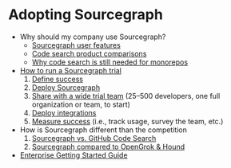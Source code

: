 # Adopting Sourcegraph

- Why should my company use Sourcegraph?
  - [Sourcegraph user features](../getting-started/index.md)
  - [Code search product comparisons](https://about.sourcegraph.com/workflow#other-tools)
  - [Why code search is still needed for monorepos](code_search_in_monorepos.md)
- [How to run a Sourcegraph trial](trial/index.md)
  1. [Define success](trial/index.md#1-define-trial-success)
  1. [Deploy Sourcegraph](trial/index.md#2-deploy-sourcegraph)
  1. [Share with a wide trial team](trial/index.md#3-share-with-the-trial-team) (25–500 developers, one full organization or team, to start)
  1. [Deploy integrations](trial/index.md#4-deploy-integrations)
  1. [Measure success](trial/index.md#5-measure-success) (i.e., track usage, survey the team, etc.)
- How is Sourcegraph different than the competition
  1. [Sourcegraph vs. GitHub Code Search](https://drive.google.com/file/d/1HcKd-elBGGYccWoPsp7ZaVH17VytWW7l/view)
  1. [Sourcegraph compared to OpenGrok & Hound](https://drive.google.com/file/d/13GJyLHWxeE3bZJSHppwqfSWlvEwIFE8c/view)
- [Enterprise Getting Started Guide](./enterprise_getting_started_guide.md)
